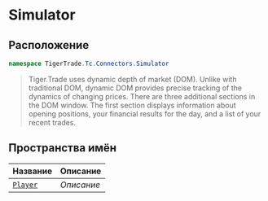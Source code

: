 
# Simulator
## Расположение
```csharp    
namespace TigerTrade.Tc.Connectors.Simulator
```
> Tiger.Trade uses dynamic depth of market (DOM). Unlike with traditional DOM, dynamic DOM provides precise tracking of the dynamics of changing prices. There are three additional sections in the DOM window. The first section displays information about opening positions, your financial results for the day, and a list of your recent trades.


## Пространства имён
| Название | Описание |
| --- | --- |
| [`Player`](./Simulator/Player.md) | *Описание* |

